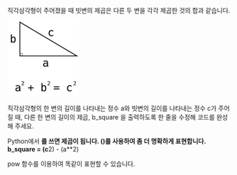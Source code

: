직각삼각형이 주어졌을 때 빗변의 제곱은 다른 두 변을 각각 제곱한 것의 합과 같습니다.

![alt text](image/image.png)

직각삼각형의 한 변의 길이를 나타내는 정수 a와 빗변의 길이를 나타내는 정수 c가 주어질 때, 다른 한 변의 길이의 제곱, b_square 을 출력하도록 한 줄을 수정해 코드를 완성해 주세요.

Python에서 **를 쓰면 제곱이 됩니다. ()를 사용하여 좀 더 명확하게 표현합니다.
b_square = (c**2) - (a**2)

pow 함수를 이용하여 똑같이 표현할 수 있습니다.